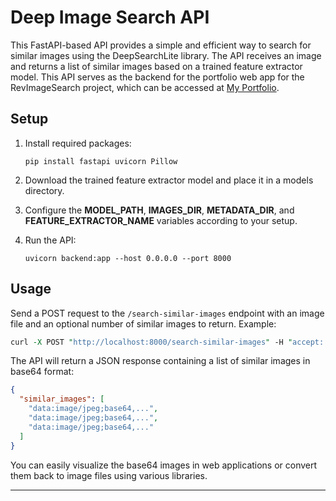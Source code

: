 

# Deep Image Search API
This FastAPI-based API provides a simple and efficient way to search for similar images using the DeepSearchLite library. The API receives an image and returns a list of similar images based on a trained feature extractor model. This API serves as the backend for the portfolio web app for the RevImageSearch project, which can be accessed at [My Portfolio](https://ibadrather-appfolio-main-zx8dt2.streamlit.app/).

## Setup
1. Install required packages:
    ```
    pip install fastapi uvicorn Pillow

    ```
2. Download the trained feature extractor model and place it in a models directory.

3. Configure the **MODEL_PATH**, **IMAGES_DIR**, **METADATA_DIR**, and **FEATURE_EXTRACTOR_NAME** variables according to your setup.

4. Run the API:

    ```
    uvicorn backend:app --host 0.0.0.0 --port 8000

    ```

## Usage
Send a POST request to the `/search-similar-images` endpoint with an image file and an optional number of similar images to return.
Example:
```perl
curl -X POST "http://localhost:8000/search-similar-images" -H "accept: application/json" -H "Content-Type: multipart/form-data" -F "image=@path_to_image.jpg;type=image/jpeg" -F "number_of_images=3"

```
The API will return a JSON response containing a list of similar images in base64 format:
```json
{
  "similar_images": [
    "data:image/jpeg;base64,...",
    "data:image/jpeg;base64,...",
    "data:image/jpeg;base64,..."
  ]
}

```
You can easily visualize the base64 images in web applications or convert them back to image files using various libraries.

------------------
